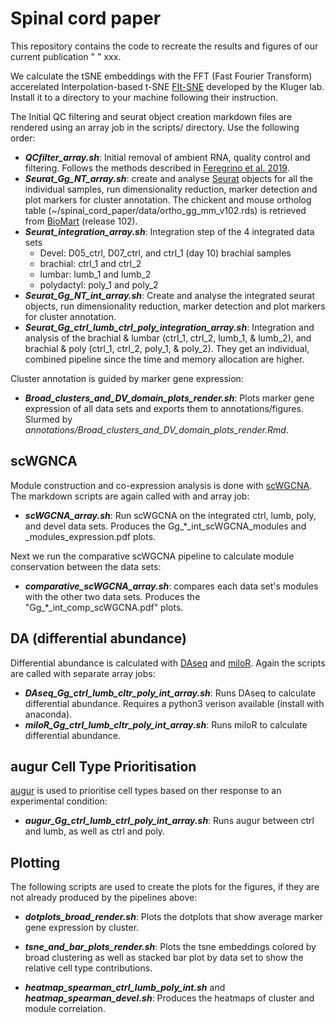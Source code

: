# Spinal cord paper

This repository contains the code to recreate the results and figures of our current publication " " xxx.

We calculate the tSNE embeddings with the FFT (Fast Fourier Transform) accerelated Interpolation-based t-SNE [FIt-SNE](https://github.com/KlugerLab/FIt-SNE) developed by the Kluger lab. Install it to a directory to your machine following their instruction.

The Initial QC filtering and seurat object creation markdown files are rendered using an array job in the scripts/ directory. Use the following order:

-   ***QCfilter_array.sh***: Initial removal of ambient RNA, quality control and filtering. Follows the methods described in [Feregrino et al. 2019](https://doi.org/10.1186/s12864-019-5802-2).
-   ***Seurat_Gg_NT_array.sh***: create and analyse [Seurat](https://github.com/satijalab/seurat) objects for all the individual samples, run dimensionality reduction, marker detection and plot markers for cluster annotation.
The chickent and mouse ortholog table (~/spinal_cord_paper/data/ortho_gg_mm_v102.rds) is retrieved from [BioMart](http://nov2020.archive.ensembl.org/biomart/martview/) (release 102).
-   ***Seurat_integration_array.sh***: Integration step of the 4 integrated data sets
    -   Devel: D05_ctrl, D07_ctrl, and ctrl_1 (day 10) brachial samples
    -   brachial: ctrl_1 and ctrl_2
    -   lumbar: lumb_1 and lumb_2
    -   polydactyl: poly_1 and poly_2
-   ***Seurat_Gg_NT_int_array.sh***: Create and analyse the integrated seurat objects, run dimensionality reduction, marker detection and plot markers for cluster annotation.
-   ***Seurat_Gg_ctrl_lumb_ctrl_poly_integration_array.sh***: Integration and analysis of the brachial & lumbar (ctrl_1, ctrl_2, lumb_1, & lumb_2), and brachial & poly (ctrl_1, ctrl_2, poly_1, & poly_2). They get an individual, combined pipeline since the time and memory allocation are higher.

Cluster annotation is guided by marker gene expression:

-   ***Broad_clusters_and_DV_domain_plots_render.sh***: Plots marker gene expression of all data sets and exports them to annotations/figures. Slurmed by *annotations/Broad_clusters_and_DV_domain_plots_render.Rmd*.

## scWGNCA

Module construction and co-expression analysis is done with [scWGCNA](https://github.com/CFeregrino/scWGCNA). The markdown scripts are again called with and array job:

-   ***scWGCNA_array.sh***: Run scWGCNA on the integrated ctrl, lumb, poly, and devel data sets. Produces the Gg_*_int_scWGCNA_modules and _modules_expression.pdf plots.

Next we run the comparative scWGCNA pipeline to calculate module conservation between the data sets:

-   ***comparative_scWGCNA_array.sh***: compares each data set's modules with the other two data sets. Produces the "Gg_*_int_comp_scWGCNA.pdf" plots.

## DA (differential abundance)

Differential abundance is calculated with [DAseq](https://github.com/KlugerLab/DAseq) and [miloR](https://github.com/MarioniLab/miloR). Again the scripts are called with separate array jobs:

-   ***DAseq_Gg_ctrl_lumb_cltr_poly_int_array.sh***: Runs DAseq to calculate differential abundance. Requires a python3 verison available (install with anaconda).
-   ***miloR_Gg_ctrl_lumb_cltr_poly_int_array.sh***: Runs miloR to calculate differential abundance.

## augur Cell Type Prioritisation

[augur](https://github.com/neurorestore/Augur) is used to prioritise cell types based on ther response to an experimental condition:

-   ***augur_Gg_ctrl_lumb_ctrl_poly_int_array.sh***:  Runs augur between ctrl and lumb, as well as ctrl and poly. 

## Plotting

The following scripts are used to create the plots for the figures, if they are not already produced by the pipelines above:

-   ***dotplots_broad_render.sh***: Plots the dotplots that show average marker gene expression by cluster.

-   ***tsne_and_bar_plots_render.sh***: Plots the tsne embeddings colored by broad clustering as well as stacked bar plot by data set to show the relative cell type contributions.

-   ***heatmap_spearman_ctrl_lumb_poly_int.sh*** and ***heatmap_spearman_devel.sh***: Produces the heatmaps of cluster and module correlation.

